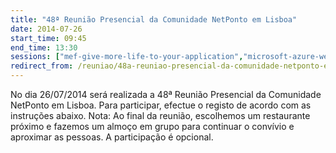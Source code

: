 ```yaml
---
title: "48ª Reunião Presencial da Comunidade NetPonto em Lisboa"
date: 2014-07-26
start_time: 09:45
end_time: 13:30
sessions: ["mef-give-more-life-to-your-application","microsoft-azure-webjobs"]
redirect_from: /reuniao/48a-reuniao-presencial-da-comunidade-netponto-em-lisboa/
---
```

No dia 26/07/2014 será realizada a 48ª Reunião Presencial da Comunidade NetPonto em Lisboa. Para participar, efectue o registo de acordo com as instruções abaixo.
Nota: Ao final da reunião, escolhemos um restaurante próximo e fazemos um almoço em grupo para continuar o convívio e aproximar as pessoas. A participação é opcional.